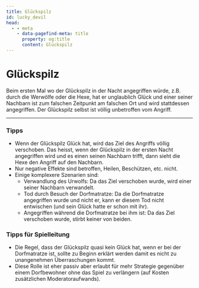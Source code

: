 ```yaml
---
title: Glückspilz
id: lucky_devil
head:
  - - meta
    - data-pagefind-meta: title
      property: og:title
      content: Glückspilz
---
```

# Glückspilz <TeamBadge team="Dorf" />

Beim ersten Mal wo der Glückspilz in der Nacht angegriffen würde, z.B. durch die Werwölfe oder die Hexe, hat er unglaublich Glück und einer seiner Nachbarn ist zum falschen Zeitpunkt am falschen Ort und wird stattdessen angegriffen. Der Glückspilz selbst ist völlig unbetroffen vom Angriff.

---

### Tipps
- Wenn der Glückspilz Glück hat, wird das Ziel des Angriffs völlig verschoben. Das heisst, wenn der Glückspilz in der ersten Nacht angegriffen wird und es einen seinen Nachbarn trifft, dann sieht die Hexe den Angriff auf den Nachbarn.
- Nur negative Effekte sind betroffen, Heilen, Beschützen, etc. nicht. 
- Einige komplexere Szenarien sind: 
  - Verwandlung des Urwolfs: Da das Ziel verschoben wurde, wird einer seiner Nachbarn verwandelt.
  - Tod durch Besuch der Dorfmatratze: Da die Dorfmatratze angegriffen wurde und nicht er, kann er diesem Tod nicht entwischen (und sein Glück hatte er schon mit ihr).
  - Angegriffen während die Dorfmatratze bei ihm ist: Da das Ziel verschoben wurde, stirbt keiner von beiden.

### Tipps für Spielleitung
- Die Regel, dass der Glückspilz quasi kein Glück hat, wenn er bei der Dorfmatratze ist, sollte zu Beginn erklärt werden damit es nicht zu unangenehmen Überraschungen kommt.
- Diese Rolle ist eher passiv aber erlaubt für mehr Strategie gegenüber einem Dorfbewohner ohne das Spiel zu verlängern (auf Kosten zusätzlichen Moderatoraufwands).